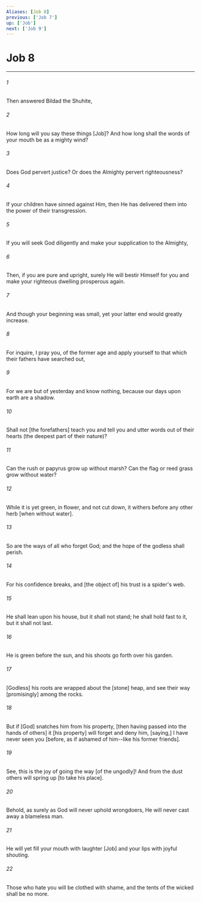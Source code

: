 ```yaml
---
Aliases: [Job 8]
previous: ['Job 7']
up: ['Job']
next: ['Job 9']
---
```

# Job 8

***














###### 1 






Then answered Bildad the Shuhite, 













###### 2 






How long will you say these things [Job]? And how long shall the words of your mouth be as a mighty wind? 













###### 3 






Does God pervert justice? Or does the Almighty pervert righteousness? 













###### 4 






If your children have sinned against Him, then He has delivered them into the power of their transgression. 













###### 5 






If you will seek God diligently and make your supplication to the Almighty, 













###### 6 






Then, if you are pure and upright, surely He will bestir Himself for you and make your righteous dwelling prosperous again. 













###### 7 






And though your beginning was small, yet your latter end would greatly increase. 













###### 8 






For inquire, I pray you, of the former age and apply yourself to that which their fathers have searched out, 













###### 9 






For we are but of yesterday and know nothing, because our days upon earth are a shadow. 













###### 10 






Shall not [the forefathers] teach you and tell you and utter words out of their hearts (the deepest part of their nature)? 













###### 11 






Can the rush or papyrus grow up without marsh? Can the flag or reed grass grow without water? 













###### 12 






While it is yet green, in flower, and not cut down, it withers before any other herb [when without water]. 













###### 13 






So are the ways of all who forget God; and the hope of the godless shall perish. 













###### 14 






For his confidence breaks, and [the object of] his trust is a spider's web. 













###### 15 






He shall lean upon his house, but it shall not stand; he shall hold fast to it, but it shall not last. 













###### 16 






He is green before the sun, and his shoots go forth over his garden. 













###### 17 






[Godless] his roots are wrapped about the [stone] heap, and see their way [promisingly] among the rocks. 













###### 18 






But if [God] snatches him from his property, [then having passed into the hands of others] it [his property] will forget and deny him, [saying,] I have never seen you [before, as if ashamed of him--like his former friends]. 













###### 19 






See, this is the joy of going the way [of the ungodly]! And from the dust others will spring up [to take his place]. 













###### 20 






Behold, as surely as God will never uphold wrongdoers, He will never cast away a blameless man. 













###### 21 






He will yet fill your mouth with laughter [Job] and your lips with joyful shouting. 













###### 22 






Those who hate you will be clothed with shame, and the tents of the wicked shall be no more.
